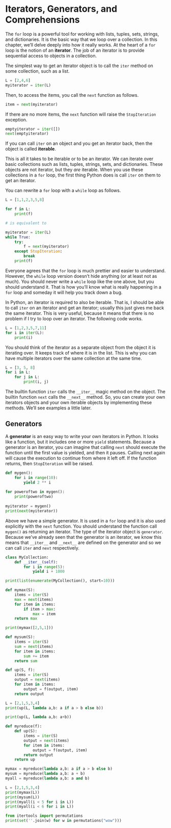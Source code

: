 # Iterators, Generators, and Comprehensions

The `for` loop is a powerful tool for working with lists, tuples, sets, strings, and dictionaries.
It is the basic way that we loop over a collection.
In this chapter, we’ll delve deeply into how it really works.
At the heart of a `for` loop is the notion of an **iterator**.
The job of an iterator is to provide sequential access to objects in a collection.

The simplest way to get an iterator object is to call the `iter` method on some collection, such as a list.

```python {cmd}
L = [2,4,6]
myiterator = iter(L)
```

Then, to access the items, you call the `next` function as follows.

```python {cmd}
item = next(myiterator)
```

If there are no more items, the `next` function will raise the `StopIteration` exception.

```python {cmd}
emptyiterator = iter([])
next(emptyiterator)
```

If you can call `iter` on an object and you get an iterator back, then the object is called **iterable**.

This is all it takes to be iterable or to be an iterator.  We can iterate over basic collections such as lists, tuples, strings, sets, and dictionaries.  These objects are not iterator, but they *are* iterable.  When you use these collections in a `for` loop, the first thing Python does is call `iter` on them to get an iterator.

You can rewrite a `for` loop with a `while` loop as follows.

```python {cmd}
L = [1,1,2,3,5,8]

for f in L:
	print(f)

# is equivalent to

myiterator = iter(L)
while True:
	try:
		f = next(myiterator)
	except StopIteration:
		break
	print(f)
```

Everyone agrees that the `for` loop is much prettier and easier to understand.  However, the `while` loop version doesn’t hide anything (or at least not as much).  You should never write a `while` loop like the one above, but you should understand it.  That is how you’ll know what is really happening in a `for` loop and someday it will help you track down a bug.

In Python, an iterator is required to also be iterable.  That is, I should be able to call `iter` on an iterator and get an iterator; usually this just gives me back the same iterator.  This is very useful, because it means that there is no problem if I try to loop over an iterator.  The following code works.

```python {cmd}
L = [1,2,3,5,7,11]
for i in iter(L):
	print(i)
```

You should think of the iterator as a separate object from the object it is iterating over.  It keeps track of where it is in the list.  This is why you can have multiple iterators over the same collection at the same time.

```python {cmd}
L = [3, 5, 8]
for i in L:
	for j in L:
		print(i, j)
```

The builtin function `iter` calls the `__iter__` magic method on the object.  The builtin function `next` calls the `__next__` method.  So, you can create your own iterators objects and your own iterable objects by implementing these methods.  We’ll see examples a little later.

## Generators
 
A **generator** is an easy way to write your own iterators in Python.  It looks like a function, but it includes one or more `yield` statements.  Because a generator is an iterator, you can imagine that calling `next` should execute the function until the first value is yielded, and then it pauses.  Calling next again will cause the execution to continue from where it left off.  If the function returns, then `StopIteration` will be raised.  

```python {cmd}
def mygen():
	for i in range(10):
		yield 2 ** i
		
for poweroftwo in mygen():
	print(poweroftwo)
	
myiterator = mygen()
print(next(myiterator))
```

Above we have a simple generator.  It is used in a `for` loop and it is also used explicitly with the `next` function.  You should understand the function call `mygen()` as returning an iterator.  The type of the iterator object is `generator`.  Because we’ve already seen that the generator is an iterator, we know this means that `__iter__` and `__next__` are defined on the generator and so we can call `iter` and `next` respectively.



```python {cmd}
class MyCollection:
    def __iter__(self):
        for i in range(5):
            yield i + 1000

print(list(enumerate(MyCollection(), start=10)))
```

```python {cmd}
def mymax(S):
    items = iter(S)
    max = next(items)
    for item in items:
        if item > max:
            max = item
    return max

print(mymax([2,5,1]))
```

```python {cmd}
def mysum(S):
    items = iter(S)
    sum = next(items)
    for item in items:
        sum += item
    return sum
```

```python {cmd}
def up(S, f):
    items = iter(S)
    output = next(items)
    for item in items:
        output = f(output, item)
    return output

L = [2,1,5,3,4]
print(up(L, lambda a,b: a if a > b else b))

print(up(L, lambda a,b: a+b))
```

```python {cmd}
def myreduce(f):
    def up(S):
        items = iter(S)
        output = next(items)
        for item in items:
            output = f(output, item)
        return output
    return up

mymax = myreduce(lambda a,b: a if a > b else b)
mysum = myreduce(lambda a,b: a + b)
myall = myreduce(lambda a,b: a and b)

L = [2,1,5,3,4]
print(mymax(L))
print(mysum(L))
print(myall(i < 5 for i in L))
print(myall(i < 6 for i in L))
```


```python {cmd}
from itertools import permutations
print(set(''.join(w) for w in permutations("wow")))
```
